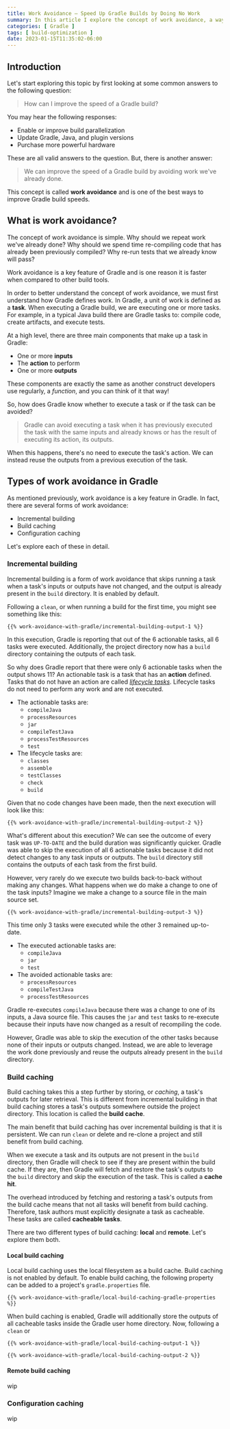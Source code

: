 ```yaml
---
title: Work Avoidance — Speed Up Gradle Builds by Doing No Work
summary: In this article I explore the concept of work avoidance, a way to improve build speeds — by doing no work at all.
categories: [ Gradle ]
tags: [ build-optimization ]
date: 2023-01-15T11:35:02-06:00
---
```


<!--more-->

## Introduction

Let's start exploring this topic by first looking at some common answers to the following question:

> How can I improve the speed of a Gradle build?

You may hear the following responses:

- Enable or improve build parallelization
- Update Gradle, Java, and plugin versions
- Purchase more powerful hardware

These are all valid answers to the question.
But, there is another answer:

> We can improve the speed of a Gradle build by avoiding work we've already done.

This concept is called **work avoidance** and is one of the best ways to improve Gradle build speeds.

## What is work avoidance?

The concept of work avoidance is simple.
Why should we repeat work we've already done?
Why should we spend time re-compiling code that has already been previously compiled?
Why re-run tests that we already know will pass?

Work avoidance is a key feature of Gradle and is one reason it is faster when compared to other build tools.

In order to better understand the concept of work avoidance, we must first understand how Gradle defines work.
In Gradle, a unit of work is defined as a **task**.
When executing a Gradle build, we are executing one or more tasks.
For example, in a typical Java build there are Gradle tasks to: compile code, create artifacts, and execute tests.

At a high level, there are three main components that make up a task in Gradle:

- One or more **inputs**
- The **action** to perform
- One or more **outputs**

These components are exactly the same as another construct developers use regularly, a _function_, and you can think of it that way!

So, how does Gradle know whether to execute a task or if the task can be avoided?

> Gradle can avoid executing a task when it has previously executed the task with the same inputs and already knows or has the result of executing its action, its outputs.

When this happens, there's no need to execute the task's action.
We can instead reuse the outputs from a previous execution of the task.

## Types of work avoidance in Gradle

As mentioned previously, work avoidance is a key feature in Gradle.
In fact, there are several forms of work avoidance:

- Incremental building
- Build caching
- Configuration caching

Let's explore each of these in detail.

### Incremental building

Incremental building is a form of work avoidance that skips running a task when a task's inputs or outputs have not changed, and the output is already present in the `build` directory. It is enabled by default.

Following a `clean`, or when running a build for the first time, you might see something like this:

```shell
{{% work-avoidance-with-gradle/incremental-building-output-1 %}}
```

In this execution, Gradle is reporting that out of the 6 actionable tasks, all 6 tasks were executed.
Additionally, the project directory now has a `build` directory containing the outputs of each task. 

So why does Gradle report that there were only 6 actionable tasks when the output shows 11?
An actionable task is a task that has an **action** defined.
Tasks that do not have an action are called [_lifecycle tasks_](https://docs.gradle.org/current/userguide/more_about_tasks.html#sec:lifecycle_tasks).
Lifecycle tasks do not need to perform any work and are not executed.

- The actionable tasks are: 
  - `compileJava`
  - `processResources`
  - `jar`
  - `compileTestJava`
  - `processTestResources`
  - `test`
- The lifecycle tasks are:
  - `classes`
  - `assemble`
  - `testClasses`
  - `check`
  - `build`

Given that no code changes have been made, then the next execution will look like this:

```shell
{{% work-avoidance-with-gradle/incremental-building-output-2 %}}
```

What's different about this execution?
We can see the outcome of every task was `UP-TO-DATE` and the build duration was significantly quicker.
Gradle was able to skip the execution of all 6 actionable tasks because it did not detect changes to any task inputs or outputs.
The `build` directory still contains the outputs of each task from the first build.

However, very rarely do we execute two builds back-to-back without making any changes.
What happens when we do make a change to one of the task inputs?
Imagine we make a change to a source file in the main source set.

```shell
{{% work-avoidance-with-gradle/incremental-building-output-3 %}}
```

This time only 3 tasks were executed while the other 3 remained up-to-date.

- The executed actionable tasks are:
  - `compileJava`
  - `jar`
  - `test`
- The avoided actionable tasks are:
  - `processResources`
  - `compileTestJava`
  - `processTestResources`

Gradle re-executes `compileJava` because there was a change to one of its inputs, a Java source file.
This causes the `jar` and `test` tasks to re-execute because their inputs have now changed as a result of recompiling the code.

However, Gradle was able to skip the execution of the other tasks because none of their inputs or outputs changed.
Instead, we are able to leverage the work done previously and reuse the outputs already present in the `build` directory.

### Build caching

Build caching takes this a step further by storing, or _caching_, a task's outputs for later retrieval.
This is different from incremental building in that build caching stores a task's outputs somewhere outside the project directory.
This location is called the **build cache**.

The main benefit that build caching has over incremental building is that it is persistent.
We can run `clean` or delete and re-clone a project and still benefit from build caching.

When we execute a task and its outputs are not present in the `build` directory, then Gradle will check to see if they are present within the build cache.
If they are, then Gradle will fetch and restore the task's outputs to the `build` directory and skip the execution of the task. This is called a **cache hit**.

The overhead introduced by fetching and restoring a task's outputs from the build cache means that not all tasks will benefit from build caching.
Therefore, task authors must explicitly designate a task as cacheable.
These tasks are called **cacheable tasks**.

There are two different types of build caching: **local** and **remote**.
Let's explore them both.

#### Local build caching

Local build caching uses the local filesystem as a build cache.
Build caching is not enabled by default.
To enable build caching, the following property can be added to a project's `gradle.properties` file.

```properties
{{% work-avoidance-with-gradle/local-build-caching-gradle-properties %}}
```

When build caching is enabled, Gradle will additionally store the outputs of all cacheable tasks inside the Gradle user home directory.
Now, following a `clean` or 

```shell
{{% work-avoidance-with-gradle/local-build-caching-output-1 %}}
```

```shell
{{% work-avoidance-with-gradle/local-build-caching-output-2 %}}
```

#### Remote build caching

wip

### Configuration caching

wip
